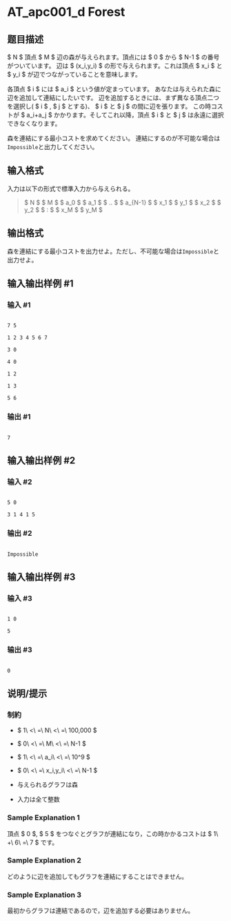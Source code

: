 # AT_apc001_d Forest

## 题目描述

[problemUrl]: https://atcoder.jp/contests/apc001/tasks/apc001_d

$ N $ 頂点 $ M $ 辺の森が与えられます。頂点には $ 0 $ から $ N-1 $ の番号がついています。 辺は $ (x_i,y_i) $ の形で与えられます。これは頂点 $ x_i $ と $ y_i $ が辺でつながっていることを意味します。

各頂点 $ i $ には $ a_i $ という値が定まっています。 あなたは与えられた森に辺を追加して連結にしたいです。 辺を追加するときには、まず異なる頂点二つを選択し( $ i $ , $ j $ とする)、 $ i $ と $ j $ の間に辺を張ります。 この時コストが $ a_i+a_j $ かかります。そしてこれ以降，頂点 $ i $ と $ j $ は永遠に選択できなくなります。

森を連結にする最小コストを求めてください。 連結にするのが不可能な場合は`Impossible`と出力してください。

## 输入格式

入力は以下の形式で標準入力から与えられる。

> $ N $ $ M $ $ a_0 $ $ a_1 $ $ .. $ $ a_{N-1} $ $ x_1 $ $ y_1 $ $ x_2 $ $ y_2 $ $ : $ $ x_M $ $ y_M $

## 输出格式

森を連結にする最小コストを出力せよ。ただし、不可能な場合は`Impossible`と出力せよ。

## 输入输出样例 #1

### 输入 #1

```
7 5
1 2 3 4 5 6 7
3 0
4 0
1 2
1 3
5 6
```

### 输出 #1

```
7
```

## 输入输出样例 #2

### 输入 #2

```
5 0
3 1 4 1 5
```

### 输出 #2

```
Impossible
```

## 输入输出样例 #3

### 输入 #3

```
1 0
5
```

### 输出 #3

```
0
```

## 说明/提示

### 制約

- $ 1\ <\ =\ N\ <\ =\ 100,000 $
- $ 0\ <\ =\ M\ <\ =\ N-1 $
- $ 1\ <\ =\ a_i\ <\ =\ 10^9 $
- $ 0\ <\ =\ x_i,y_i\ <\ =\ N-1 $
- 与えられるグラフは森
- 入力は全て整数

### Sample Explanation 1

頂点 $ 0 $, $ 5 $ をつなぐとグラフが連結になり，この時かかるコストは $ 1\ +\ 6\ =\ 7 $ です。

### Sample Explanation 2

どのように辺を追加してもグラフを連結にすることはできません。

### Sample Explanation 3

最初からグラフは連結であるので，辺を追加する必要はありません。